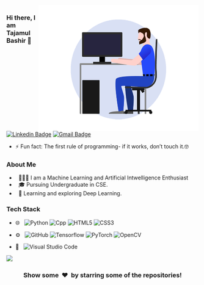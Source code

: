 
<img align="right" src="https://github.com/aayuvraj/aayuvraj/blob/main/devguy3.gif" alt="Code" width="420" height="330">


### Hi there, I am Tajamul Bashir 👋
[![Linkedin Badge](https://img.shields.io/badge/-tajammulbasheer-blue?style=flat-square&logo=Linkedin&logoColor=white&link=https://www.linkedin.com/in/tajammulbasheer/)](https://www.linkedin.com/in/rajaprerak/)
[![Gmail Badge](https://img.shields.io/badge/-tajammulbasheer999@gmail.com-c14438?style=flat-square&logo=Gmail&logoColor=white&link=mailto:tajammulbasheer999@gmail.com)](mailto:tajammulbasheer999@gmail.com) 

<!--- 🎯 Portfolio website: [Portfolio](https://tajammulbasheer.github.io/)--->
- ⚡ Fun fact: The first rule of programming- if it works, don’t touch it.🤓

### About Me

- &nbsp; 👨🏻‍💻 I am a Machine Learning and Artificial Intwelligence Enthusiast
- &nbsp; 🎓 Pursuing Undergraduate in CSE.
- &nbsp; 🌱 Learning and exploring Deep Learning.
    
### Tech Stack
- 🌐 &nbsp; 
  ![Python](https://img.shields.io/badge/-Python-000000?style=flat&logo=python)
  ![Cpp](https://img.shields.io/badge/-cpp-333333?style=flat&logo=cplusplus&logoColor=blue)
  ![HTML5](https://img.shields.io/badge/-HTML5-000000?style=flat&logo=HTML5)
  ![CSS3](https://img.shields.io/badge/-CSS3-000000?style=flat&logo=CSS3)

- ⚙️ &nbsp;
  ![GitHub](https://img.shields.io/badge/-GitHub-000000?style=flat&logo=github&logoColor=FFFFFF)
  ![Tensorflow](https://img.shields.io/badge/-Tensorflow-000000?style=flat&logo=tensorflow)
  ![PyTorch](https://img.shields.io/badge/-PyTorch-000000?style=flat&logo=pytorch)
  ![OpenCV](https://img.shields.io/badge/-OpenCV-000000?style=flat&logo=opencv)
- 🔧 &nbsp;
  ![Visual Studio Code](https://img.shields.io/badge/-Visual%20Studio%20Code-333333?style=flat&logo=visual-studio-code&logoColor=007ACC)
 

<a href="https://github.com/tajammulbasheer">
  <img height="180em" src="https://github-readme-stats.vercel.app/api?username=tajammulbasheer&theme=buefy&show_icons=true" />

</a>


<div align="center">
    <h3 align="center">Show some &nbsp;❤️&nbsp; by starring some of the repositories!</h3>
</div>



<!---
tajammulbasheer/tajammulbasheer is a ✨ special ✨ repository because its `README.md` (this file) appears on your GitHub profile.
You can click the Preview link to take a look at your changes.
--->
